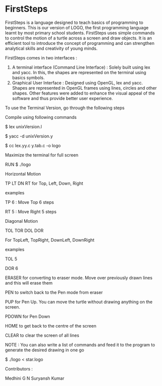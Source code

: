 # FirstSteps
FirstSteps is a language designed to teach basics of programming to beginners. This is our version of LOGO, the first programming language learnt by most primary school students. FirstSteps uses simple commands to control the motion of a turtle across a screen and draw objects. It is an efficient tool to introduce the concept of programming and can strengthen analytical skills and creativity of young minds.

FirstSteps comes in two interfaces : 

1. A terminal interface (Command Line Interface) : Solely built using lex and yacc. In this, the shapes are represented on the terminal using basics symbols.
2. Graphical User Interface : Designed using OpenGL, lex and yacc. Shapes are represented in OpenGL frames using lines, circles and other shapes. Other features were added to enhance the visual appeal of the software and thus provide better user experience. 


To use the Terminal Version, go through the following steps

Compile using following commands

$ lex unixVersion.l

$ yacc -d unixVersion.y

$ cc lex.yy.c y.tab.c -o logo


Maximize the terminal for full screen

RUN $ ./logo

Horizontal Motion

TP LT DN RT for Top, Left, Down, Right

examples

TP 6 : Move Top 6 steps

RT 5 : Move Right 5 steps

Diagonal Motion

TOL TOR DOL DOR

For TopLeft, TopRight, DownLeft, DownRight

examples

TOL 5

DOR 6


ERASER for converting to eraser mode. Move over previously drawn lines and this will erase them

PEN to switch back to the Pen mode from eraser

PUP for Pen Up. You can move the turtle without drawing anything on the screen.

PDOWN for Pen Down

HOME to get back to the centre of the screen

CLEAR to clear the screen of all lines


NOTE : You can also write a list of commands and feed it to the program to generate the desired drawing in one go

$ ./logo < star.logo

Contributors :

Medhini G N
Suryansh Kumar
